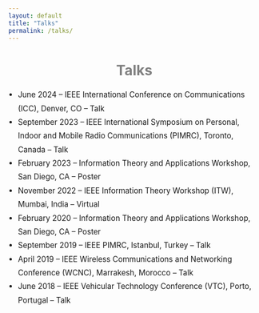 ```yaml
---
layout: default
title: "Talks"
permalink: /talks/
---
```


<h1 style="text-align: center; color: gray;">Talks</h1>

<div style="max-width: 1000px; margin: 1rem auto; font-size: 0.95rem; line-height: 1.8; text-align: left;">

  <ul style="padding-left: 1.2rem;">
    <li>June 2024 – IEEE International Conference on Communications (ICC), Denver, CO – Talk</li>
    <li>September 2023 – IEEE International Symposium on Personal, Indoor and Mobile Radio Communications (PIMRC), Toronto, Canada – Talk</li>
    <li>February 2023 – Information Theory and Applications Workshop, San Diego, CA – Poster</li>
    <li>November 2022 – IEEE Information Theory Workshop (ITW), Mumbai, India – Virtual</li>
    <li>February 2020 – Information Theory and Applications Workshop, San Diego, CA – Poster</li>
    <li>September 2019 – IEEE PIMRC, Istanbul, Turkey – Talk</li>
    <li>April 2019 – IEEE Wireless Communications and Networking Conference (WCNC), Marrakesh, Morocco – Talk</li>
    <li>June 2018 – IEEE Vehicular Technology Conference (VTC), Porto, Portugal – Talk</li>
  </ul>

</div>
